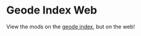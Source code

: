 # Geode Index Web
View the mods on the [geode index](https://github.com/geode-sdk/mods), but on the web!